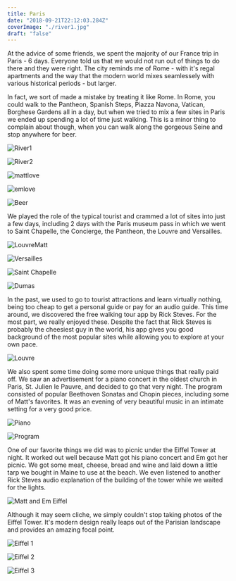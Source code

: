 ```yaml
---
title: Paris
date: "2018-09-21T22:12:03.284Z"
coverImage: "./river1.jpg"
draft: "false"
---
```


At the advice of some friends, we spent the majority of our France trip in Paris - 6 days. Everyone told us that we would not run out of things to do there and they were right. The city reminds me of Rome - with it's regal apartments and the way that the modern world mixes seamlessely with various historical periods - but larger. 

In fact, we sort of made a mistake by treating it like Rome. In Rome, you could walk to the Pantheon, Spanish Steps, Piazza Navona, Vatican, Borghese Gardens all in a day, but when we tried to mix a few sites in Paris we ended up spending a lot of time just walking. This is a minor thing to complain about though, when you can walk along the gorgeous Seine and stop anywhere for beer. 

![River1](./river1.jpg)

![River2](./river2.jpg)

![mattlove](./mattlove.jpg)

![emlove](./emlove.jpg)

![Beer](./beer.jpg "Em drinking a beer next to the river")

We played the role of the typical tourist and crammed a lot of sites into just a few days, including 2 days with the Paris museum pass in which we went to Saint Chapelle, the Concierge, the Pantheon, the Louvre and Versailles.

![LouvreMatt](./louvrematt.jpg "Matt in front of the Louvre")

![Versailles](./versailles.jpg "Em at the Palace of Versailles")

![Saint Chapelle](./saintchapelle.jpg "Stained glass windows at Saint Chapelle")

![Dumas](./dumas.jpg "Signs for the graves of Alexander Dumas and Victor Hugo at the Pantheon")

In the past, we used to go to tourist attractions and learn virtually nothing, being too cheap to get a personal guide or pay for an audio guide. This time around, we discovered the free walking tour app by Rick Steves. For the most part, we really enjoyed these. Despite the fact that Rick Steves is probably the cheesiest guy in the world, his app gives you good background of the most popular sites while allowing you to explore at your own pace. 

![Louvre](./louvre.jpg "Em listening to the audioguide at the Louvre")

We also spent some time doing some more unique things that really paid off. We saw an advertisement for a piano concert in the oldest church in Paris, St. Julien le Pauvre, and decided to go that very night. The program consisted of popular Beethoven Sonatas and Chopin pieces, including some of Matt's favorites. It was an evening of very beautiful music in an intimate setting for a very good price. 

![Piano](./piano.jpg "Concert at Saint Julien le Pauvre")

![Program](./program.jpg "Copy of the program. Not mentioned here is the encore, Hungarian Rhapsody No. 2 by Liszt.")

One of our favorite things we did was to picnic under the Eiffel Tower at night. It worked out well because Matt got his piano concert and Em got her picnic. We got some meat, cheese, bread and wine and laid down a little tarp we bought in Maine to use at the beach. We even listened to another Rick Steves audio explanation of the building of the tower while we waited for the lights. 

![Matt and Em Eiffel](./mattandemeiffel.jpg)

Although it may seem cliche, we simply couldn't stop taking photos of the Eiffel Tower. It's modern design really leaps out of the Parisian landscape and provides an amazing focal point.

![Eiffel 1](./eiffelday.jpg)

![Eiffel 2](./eiffelmid.jpg)

![Eiffel 3](./eiffeldark.jpg)